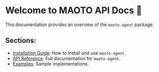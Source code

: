 # Welcome to MAOTO API Docs 🚀

This documentation provides an overview of the `maoto-agent` package.

## Sections:
- [Installation Guide](installation.md): How to install and use `maoto-agent`.
- [API Reference](reference/maoto_agent.md): Full documentation for `maoto-agent`.
- [Examples](examples.md): Sample implementations.